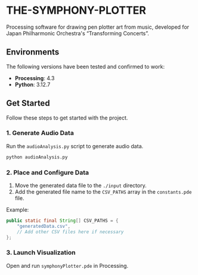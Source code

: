 # THE-SYMPHONY-PLOTTER
 Processing software for drawing pen plotter art from music, developed for Japan Philharmonic Orchestra's “Transforming Concerts”.

## Environments
The following versions have been tested and confirmed to work:
- **Processing**: 4.3
- **Python**: 3.12.7

## Get Started

Follow these steps to get started with the project.

### 1. Generate Audio Data
Run the `audioAnalysis.py` script to generate audio data.

```bash
python audioAnalysis.py
```

### 2. Place and Configure Data
1. Move the generated data file to the `./input` directory.
2. Add the generated file name to the `CSV_PATHS` array in the `constants.pde` file.

Example:
```java
public static final String[] CSV_PATHS = {
    "generatedData.csv",
    // Add other CSV files here if necessary
};
```

### 3. Launch Visualization
Open and run `symphonyPlotter.pde` in Processing.





